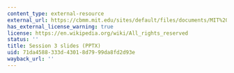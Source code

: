 ```yaml
---
content_type: external-resource
external_url: https://cbmm.mit.edu/sites/default/files/documents/MIT%20MEG%20Workshop%20Granger%20Talk%205_6_19.pptx
has_external_license_warning: true
license: https://en.wikipedia.org/wiki/All_rights_reserved
status: ''
title: Session 3 slides (PPTX)
uid: 71da4588-333d-4301-8d79-99da8fd2d93e
wayback_url: ''
---
```

